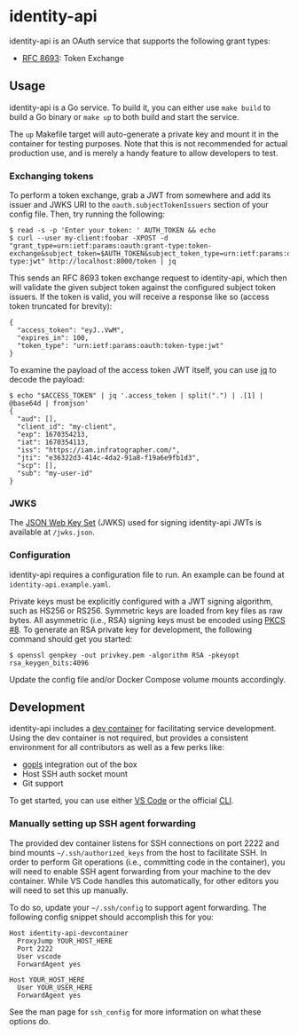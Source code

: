 # identity-api

identity-api is an OAuth service that supports the following grant types:

* [RFC 8693][rfc8693]: Token Exchange

[rfc8693]: https://www.rfc-editor.org/rfc/rfc8693.html

## Usage

identity-api is a Go service. To build it, you can either use `make build` to build a Go binary or `make up` to both build and start the service.

The `up` Makefile target will auto-generate a private key and mount it in the container for testing purposes. Note that this is not recommended for actual production use, and is merely a handy feature to allow developers to test.

### Exchanging tokens

To perform a token exchange, grab a JWT from somewhere and add its issuer and JWKS URI to the `oauth.subjectTokenIssuers` section of your config file. Then, try running the following:

```
$ read -s -p 'Enter your token: ' AUTH_TOKEN && echo
$ curl --user my-client:foobar -XPOST -d "grant_type=urn:ietf:params:oauth:grant-type:token-exchange&subject_token=$AUTH_TOKEN&subject_token_type=urn:ietf:params:oauth:token-type:jwt" http://localhost:8000/token | jq
```

This sends an RFC 8693 token exchange request to identity-api, which then will validate the given subject token against the configured subject token issuers. If the token is valid, you will receive a response like so (access token truncated for brevity):

```
{
  "access_token": "eyJ..VwM",
  "expires_in": 100,
  "token_type": "urn:ietf:params:oauth:token-type:jwt"
}
```

To examine the payload of the access token JWT itself, you can use [jq][jq] to decode the payload:

```
$ echo "$ACCESS_TOKEN" | jq '.access_token | split(".") | .[1] | @base64d | fromjson'
{
  "aud": [],
  "client_id": "my-client",
  "exp": 1670354213,
  "iat": 1670354113,
  "iss": "https://iam.infratographer.com/",
  "jti": "e36322d3-414c-4da2-91a8-f19a6e9fb1d3",
  "scp": [],
  "sub": "my-user-id"
}
```

[jq]: https://stedolan.github.io/jq/

### JWKS

The [JSON Web Key Set][jwks] (JWKS) used for signing identity-api JWTs is available at `/jwks.json`.

[jwks]: https://www.rfc-editor.org/rfc/rfc7517.html#section-5

### Configuration

identity-api requires a configuration file to run. An example can be found at `identity-api.example.yaml`.

Private keys must be explicitly configured with a JWT signing algorithm, such as HS256 or RS256. Symmetric keys are loaded from key files as raw bytes. All asymmetric (i.e., RSA) signing keys must be encoded using [PKCS #8][pkcs8]. To generate an RSA private key for development, the following command should get you started:

```
$ openssl genpkey -out privkey.pem -algorithm RSA -pkeyopt rsa_keygen_bits:4096
```

Update the config file and/or Docker Compose volume mounts accordingly.

[pkcs8]: https://en.wikipedia.org/wiki/PKCS_8

## Development

identity-api includes a [dev container][dev-container] for facilitating service development. Using the dev container is not required, but provides a consistent environment for all contributors as well as a few perks like:

* [gopls][gopls] integration out of the box
* Host SSH auth socket mount
* Git support

To get started, you can use either [VS Code][vs-code] or the official [CLI][cli].

[dev-container]: https://containers.dev/
[gopls]: https://pkg.go.dev/golang.org/x/tools/gopls
[vs-code]: https://code.visualstudio.com/docs/devcontainers/containers
[cli]: https://github.com/devcontainers/cli

### Manually setting up SSH agent forwarding

The provided dev container listens for SSH connections on port 2222 and bind mounts `~/.ssh/authorized_keys` from the host to facilitate SSH. In order to perform Git operations (i.e., committing code in the container), you will need to enable SSH agent forwarding from your machine to the dev container. While VS Code handles this automatically, for other editors you will need to set this up manually.

To do so, update your `~/.ssh/config` to support agent forwarding. The following config snippet should accomplish this for you:

```
Host identity-api-devcontainer
  ProxyJump YOUR_HOST_HERE
  Port 2222
  User vscode
  ForwardAgent yes

Host YOUR_HOST_HERE
  User YOUR_USER_HERE
  ForwardAgent yes
```

See the man page for `ssh_config` for more information on what these options do.

